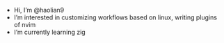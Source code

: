 - Hi, I’m @haolian9
- I’m interested in customizing workflows based on linux, writing plugins of nvim
- I’m currently learning zig
